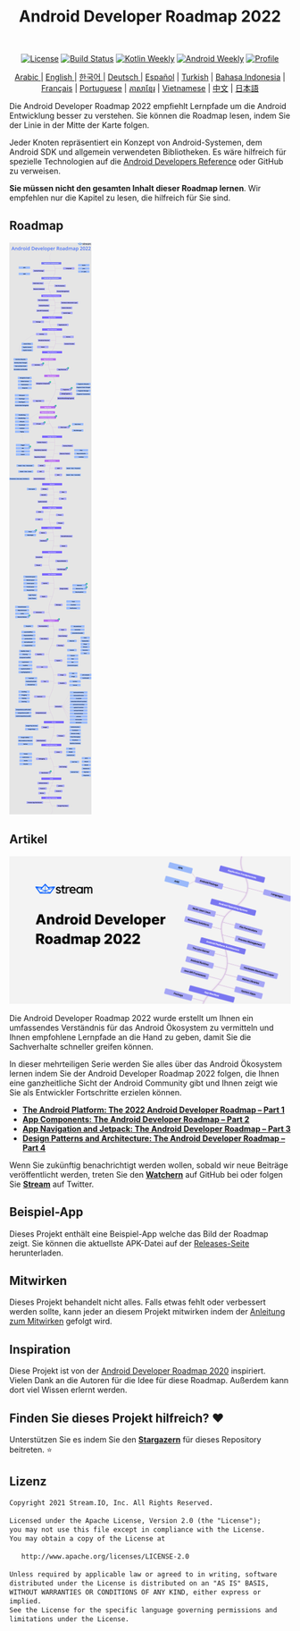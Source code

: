 <h1 align="center">Android Developer Roadmap 2022</h1></br>

<p align="center">
  <a href="https://opensource.org/licenses/Apache-2.0"><img alt="License" src="https://img.shields.io/badge/License-Apache%202.0-blue.svg"/></a>
  <a href="https://github.com/skydoves/android-developer-roadmap/actions/workflows/build.yml"><img alt="Build Status" src="https://github.com/skydoves/android-developer-roadmap/actions/workflows/build.yml/badge.svg"/></a>
  <a href="https://mailchi.mp/kotlinweekly/kotlin-weekly-279"><img alt="Kotlin Weekly" src="https://skydoves.github.io/badges/kotlin-weekly2.svg"/></a>
  <a href="https://androidweekly.net/issues/issue-495"><img alt="Android Weekly" src="https://skydoves.github.io/badges/android-weekly.svg"/></a>
  <a href="https://github.com/skydoves"><img alt="Profile" src="https://skydoves.github.io/badges/skydoves.svg"/></a>
</p>
<p align="center">
<a href="/README_AR.md" target="_blank"> Arabic </a> | <a href="/README.md" target="_blank"> English </a> | <a href="/README_KR.md" target="_blank"> 한국어 </a> | <a href="/README_DE.md" target="_blank"> Deutsch </a>| <a href="/README_ES.md" target="_blank"> Español</a> | <a href="/README_TR.md" target="_blank"> Turkish</a> | <a href="/README_ID.md" target="_blank"> Bahasa Indonesia</a> | <a href="/README_FR.md" target="_blank"> Français</a> | <a href="/README_PT.md" target="_blank"> Portuguese</a> | <a href="/README_KHM.md" target="_blank">ភាសាខ្មែរ</a> | <a href="/README_VI.md" target="_blank">Vietnamese</a> | <a href="/README_CN.md" target="_blank">中文</a> | <a href="/README_JP.md" target="_blank">日本語</a>
</p>


Die Android Developer Roadmap 2022 empfiehlt Lernpfade um die Android Entwicklung besser zu verstehen. Sie können die Roadmap lesen, indem Sie der Linie in der Mitte der Karte folgen. <br>

Jeder Knoten repräsentiert ein Konzept von Android-Systemen, dem Android SDK und allgemein verwendeten Bibliotheken. Es wäre hilfreich für spezielle Technologien auf die [Android Developers Reference](https://developer.android.com/reference) oder GitHub zu verweisen. <br>

**Sie müssen nicht den gesamten Inhalt dieser Roadmap lernen**. Wir empfehlen nur die Kapitel zu lesen, die hilfreich für Sie sind.

## Roadmap

![Roadmap](/images/android_developer_roadmap.png)

## Artikel

<a href="https://getstream.io/blog/android-developer-roadmap/"><img src="images/article.png" /></a><br>

Die Android Developer Roadmap 2022 wurde erstellt um Ihnen ein umfassendes Verständnis für das Android Ökosystem zu vermitteln und Ihnen empfohlene Lernpfade an die Hand zu geben, damit Sie die Sachverhalte schneller greifen können.<br>

In dieser mehrteiligen Serie werden Sie alles über das Android Ökosystem lernen indem Sie der Android Developer Roadmap 2022 folgen, die Ihnen eine ganzheitliche Sicht der Android Community gibt und Ihnen zeigt wie Sie als Entwickler Fortschritte erzielen können.

- **[The Android Platform: The 2022 Android Developer Roadmap – Part 1](https://getstream.io/blog/android-developer-roadmap/)**
- **[App Components: The Android Developer Roadmap – Part 2](https://getstream.io/blog/android-developer-roadmap-part-2/)**
- **[App Navigation and Jetpack: The Android Developer Roadmap – Part 3](https://getstream.io/blog/android-developer-roadmap-part-3/)**
- **[Design Patterns and Architecture: The Android Developer Roadmap – Part 4](https://getstream.io/blog/design-patterns-and-architecture-the-android-developer-roadmap-part-4/)**

Wenn Sie zukünftig benachrichtigt werden wollen, sobald wir neue Beiträge veröffentlicht werden, treten Sie den **[Watchern](https://github.com/skydoves/android-developer-roadmap/watchers)** auf GitHub bei oder folgen Sie **[Stream](https://twitter.com/getstream_io)** auf Twitter.

## Beispiel-App

Dieses Projekt enthält eine Beispiel-App welche das Bild der Roadmap zeigt. Sie können die aktuellste APK-Datei auf der [Releases-Seite](https://github.com/skydoves/android-developer-roadmap/releases) herunterladen.

## Mitwirken

Dieses Projekt behandelt nicht alles. Falls etwas fehlt oder verbessert werden sollte, kann jeder an diesem Projekt mitwirken indem der [Anleitung zum Mitwirken](CONTRIBUTING.md) gefolgt wird.

## Inspiration

Diese Projekt ist von der [Android Developer Roadmap 2020](https://github.com/mobile-roadmap/android-developer-roadmap) inspiriert. Vielen Dank an die Autoren für die Idee für diese Roadmap. Außerdem kann dort viel Wissen erlernt werden.

## Finden Sie dieses Projekt hilfreich? :heart:

Unterstützen Sie es indem Sie den  __[Stargazern](https://github.com/skydoves/android-developer-roadmap/stargazers)__ für dieses Repository beitreten. :star:

## Lizenz
```
Copyright 2021 Stream.IO, Inc. All Rights Reserved.

Licensed under the Apache License, Version 2.0 (the "License");
you may not use this file except in compliance with the License.
You may obtain a copy of the License at

   http://www.apache.org/licenses/LICENSE-2.0

Unless required by applicable law or agreed to in writing, software
distributed under the License is distributed on an "AS IS" BASIS,
WITHOUT WARRANTIES OR CONDITIONS OF ANY KIND, either express or implied.
See the License for the specific language governing permissions and
limitations under the License.
```
